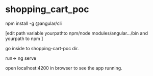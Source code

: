 # shopping_cart_poc

npm install -g @angular/cli

[edit path variable  yourpathto npm/node modules/angular.../bin and yourpath to npm ]

go inside to shopping-cart-poc dir.

run-> ng serve

open localhost:4200 in browser to see the app running.